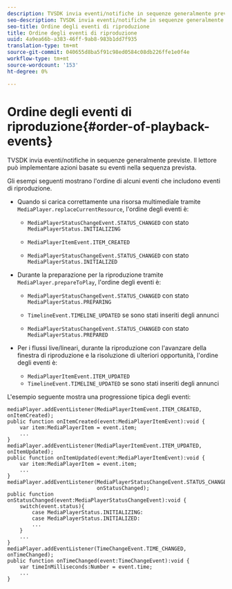 ```yaml
---
description: TVSDK invia eventi/notifiche in sequenze generalmente previste. Il lettore può implementare azioni basate su eventi nella sequenza prevista.
seo-description: TVSDK invia eventi/notifiche in sequenze generalmente previste. Il lettore può implementare azioni basate su eventi nella sequenza prevista.
seo-title: Ordine degli eventi di riproduzione
title: Ordine degli eventi di riproduzione
uuid: 4a9ea66b-a383-46ff-9ab8-983b1dd7f935
translation-type: tm+mt
source-git-commit: 040655d8ba5f91c98ed0584c08db226ffe1e0f4e
workflow-type: tm+mt
source-wordcount: '153'
ht-degree: 0%

---
```



# Ordine degli eventi di riproduzione{#order-of-playback-events}

TVSDK invia eventi/notifiche in sequenze generalmente previste. Il lettore può implementare azioni basate su eventi nella sequenza prevista.

<!--<a id="section_6E34A6C7936245D88DEB3315DA64598B"></a>-->

Gli esempi seguenti mostrano l&#39;ordine di alcuni eventi che includono eventi di riproduzione.

* Quando si carica correttamente una risorsa multimediale tramite `MediaPlayer.replaceCurrentResource`, l&#39;ordine degli eventi è:

   * `MediaPlayerStatusChangeEvent.STATUS_CHANGED` con stato  `MediaPlayerStatus.INITIALIZING`

   * `MediaPlayerItemEvent.ITEM_CREATED`
   * `MediaPlayerStatusChangeEvent.STATUS_CHANGED` con stato  `MediaPlayerStatus.INITIALIZED`

* Durante la preparazione per la riproduzione tramite `MediaPlayer.prepareToPlay`, l&#39;ordine degli eventi è:

   * `MediaPlayerStatusChangeEvent.STATUS_CHANGED` con stato  `MediaPlayerStatus.PREPARING`

   * `TimelineEvent.TIMELINE_UPDATED` se sono stati inseriti degli annunci
   * `MediaPlayerStatusChangeEvent.STATUS_CHANGED` con stato  `MediaPlayerStatus.PREPARED`

* Per i flussi live/lineari, durante la riproduzione con l&#39;avanzare della finestra di riproduzione e la risoluzione di ulteriori opportunità, l&#39;ordine degli eventi è:

   * `MediaPlayerItemEvent.ITEM_UPDATED`
   * `TimelineEvent.TIMELINE_UPDATED` se sono stati inseriti degli annunci

<!--<a id="section_76C13548AF934868B70757CA5489E516"></a>-->

L&#39;esempio seguente mostra una progressione tipica degli eventi:

```
mediaPlayer.addEventListener(MediaPlayerItemEvent.ITEM_CREATED, onItemCreated); 
public function onItemCreated(event:MediaPlayerItemEvent):void { 
    var item:MediaPlayerItem = event.item; 
    ... 
} 
mediaPlayer.addEventListener(MediaPlayerItemEvent.ITEM_UPDATED, onItemUpdated); 
public function onItemUpdated(event:MediaPlayerItemEvent):void { 
    var item:MediaPlayerItem = event.item; 
    ... 
} 
mediaPlayer.addEventListener(MediaPlayerStatusChangeEvent.STATUS_CHANGED,  
                             onStatusChanged); 
public function onStatusChanged(event:MediaPlayerStatusChangeEvent):void { 
    switch(event.status){ 
        case MediaPlayerStatus.INITIALIZING: 
        case MediaPlayerStatus.INITIALIZED: 
        ... 
    } 
    ... 
} 
mediaPlayer.addEventListener(TimeChangeEvent.TIME_CHANGED, onTimeChanged); 
public function onTimeChanged(event:TimeChangeEvent):void { 
    var timeInMilliseconds:Number = event.time; 
    ... 
}
```

